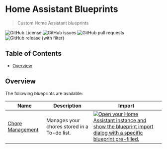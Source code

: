 # Home Assistant Blueprints <!-- omit in toc -->

> Custom Home Assistant blueprints

![GitHub License](https://img.shields.io/github/license/jkrgr0/ha-blueprints?style=flat) ![GitHub issues](https://img.shields.io/github/issues/jkrgr0/ha-blueprints?style=flat) ![GitHub pull requests](https://img.shields.io/github/issues-pr/jkrgr0/ha-blueprints?style=flat) ![GitHub release (with filter)](https://img.shields.io/github/v/release/jkrgr0/ha-blueprints?style=flat)

## Table of Contents <!-- omit in toc -->

- [Overview](#overview)

## Overview

The following blueprints are available:

| Name | Description | Import |
| ---- | ----------- | ------ |
| [Chore Management](./todo_chores/README.md) | Manages your chores stored in a To-do list. | [![Open your Home Assistant instance and show the blueprint import dialog with a specific blueprint pre-filled.](https://my.home-assistant.io/badges/blueprint_import.svg)](https://my.home-assistant.io/redirect/blueprint_import/?blueprint_url-https%3A%2F%2Fraw.githubusercontent.com%2Fjkrgr0%2Fha-blueprints%2Fmain%2Ftodo_chores%2Ftodo_chores.yaml) |
